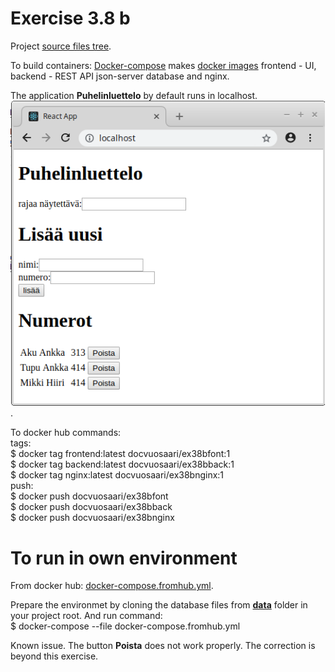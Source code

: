# Exercise 3.8 b


Project [source files tree](https://github.com/rparkkon/devops/blob/master/part3/e8b/sourcefiles.txt).

To build containers: [Docker-compose](https://github.com/rparkkon/devops/blob/master/part3/e8b/docker-compose.yml) makes [docker images](https://github.com/rparkkon/devops/blob/master/part3/e8b/images.txt) frontend - UI, backend - REST API json-server database and nginx.

The application **Puhelinluettelo** by default runs in localhost.
<BR> ![localhost](https://github.com/rparkkon/devops/blob/master/part3/e8b/ex38b.png).

To docker hub commands:
<BR>tags:
<BR>$ docker tag frontend:latest docvuosaari/ex38bfont:1 
<BR>$ docker tag backend:latest docvuosaari/ex38bback:1
<BR>$ docker tag nginx:latest docvuosaari/ex38bnginx:1
<BR>push:
<BR>$ docker push docvuosaari/ex38bfont
<BR>$ docker push docvuosaari/ex38bback
<BR>$ docker push docvuosaari/ex38bnginx


# To run in own environment

From docker hub: [docker-compose.fromhub.yml](https://github.com/rparkkon/devops/blob/master/part3/e8b/docker-compose.fromhub.yml).

Prepare the environmet by cloning the database files from [**data**](https://github.com/rparkkon/devops/blob/master/part3/e8b/data) folder in your project root. And run command:
<BR> $ docker-compose --file docker-compose.fromhub.yml

Known issue. The button **Poista** does not work properly. The correction is beyond this exercise.
